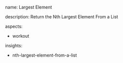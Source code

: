 name: Largest Element

description: Return the Nth Largest Element From a List

aspects:
  - workout

insights:
  - nth-largest-element-from-a-list